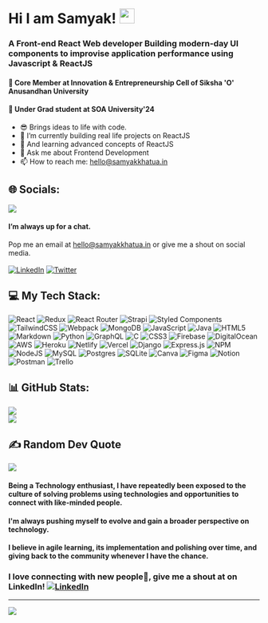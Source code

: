 # Hi I am Samyak! <img src="https://raw.githubusercontent.com/aemmadi/aemmadi/master/wave.gif" width="30">

### A Front-end React Web developer Building modern-day UI components to improvise application performance using Javascript & ReactJS
#### :diamond_shape_with_a_dot_inside: Core Member at Innovation & Entrepreneurship Cell of Siksha 'O' Anusandhan University 
#### :diamond_shape_with_a_dot_inside: Under Grad student at **SOA University'24**

- 😎 Brings ideas to life with code.
- 🔭 I’m currently building real life projects on ReactJS
- 🌱 And learning advanced concepts of ReactJS
- 💬 Ask me about Frontend Development
- 📫 How to reach me: <a href="mailto:hello@samyakkhatua.in">hello@samyakkhatua.in</a>

## 🌐 Socials: 
[![](https://visitcount.itsvg.in/api?id=samyakkhatua&icon=5&color=7)](https://visitcount.itsvg.in)
#### I’m always up for a chat.
Pop me an email at <a href="mailto:hello@samyakkhatua.in">hello@samyakkhatua.in</a>
or give me a shout on social media. <br><br>
[![LinkedIn](https://img.shields.io/badge/LinkedIn-%230077B5.svg?logo=linkedin&logoColor=white)](https://linkedin.com/in/samyakkhatua)
[![Twitter](https://img.shields.io/badge/Twitter-%231DA1F2.svg?logo=Twitter&logoColor=white)](https://twitter.com/samyakkhatua) 

## 💻 My Tech Stack:
![React](https://img.shields.io/badge/react-%2320232a.svg?style=flat&logo=react&logoColor=%2361DAFB) ![Redux](https://img.shields.io/badge/redux-%23593d88.svg?style=flat&logo=redux&logoColor=white) ![React Router](https://img.shields.io/badge/React_Router-CA4245?style=flat&logo=react-router&logoColor=white) ![Strapi](https://img.shields.io/badge/strapi-%232E7EEA.svg?style=flat&logo=strapi&logoColor=white) ![Styled Components](https://img.shields.io/badge/styled--components-DB7093?style=flat&logo=styled-components&logoColor=white) ![TailwindCSS](https://img.shields.io/badge/tailwindcss-%2338B2AC.svg?style=flat&logo=tailwind-css&logoColor=white) ![Webpack](https://img.shields.io/badge/webpack-%238DD6F9.svg?style=flat&logo=webpack&logoColor=black) ![MongoDB](https://img.shields.io/badge/MongoDB-%234ea94b.svg?style=flat&logo=mongodb&logoColor=white)
![JavaScript](https://img.shields.io/badge/javascript-%23323330.svg?style=flat&logo=javascript&logoColor=%23F7DF1E) ![Java](https://img.shields.io/badge/java-%23ED8B00.svg?style=flat&logo=java&logoColor=white) ![HTML5](https://img.shields.io/badge/html5-%23E34F26.svg?style=flat&logo=html5&logoColor=white) ![Markdown](https://img.shields.io/badge/markdown-%23000000.svg?style=flat&logo=markdown&logoColor=white) ![Python](https://img.shields.io/badge/python-3670A0?style=flat&logo=python&logoColor=ffdd54) ![GraphQL](https://img.shields.io/badge/-GraphQL-E10098?style=flat&logo=graphql&logoColor=white) ![C](https://img.shields.io/badge/c-%2300599C.svg?style=flat&logo=c&logoColor=white) ![CSS3](https://img.shields.io/badge/css3-%231572B6.svg?style=flat&logo=css3&logoColor=white) ![Firebase](https://img.shields.io/badge/firebase-%23039BE5.svg?style=flat&logo=firebase) ![DigitalOcean](https://img.shields.io/badge/DigitalOcean-%230167ff.svg?style=flat&logo=digitalOcean&logoColor=white) ![AWS](https://img.shields.io/badge/AWS-%23FF9900.svg?style=flat&logo=amazon-aws&logoColor=white) ![Heroku](https://img.shields.io/badge/heroku-%23430098.svg?style=flat&logo=heroku&logoColor=white) ![Netlify](https://img.shields.io/badge/netlify-%23000000.svg?style=flat&logo=netlify&logoColor=#00C7B7) ![Vercel](https://img.shields.io/badge/vercel-%23000000.svg?style=flat&logo=vercel&logoColor=white) ![Django](https://img.shields.io/badge/django-%23092E20.svg?style=flat&logo=django&logoColor=white) ![Express.js](https://img.shields.io/badge/express.js-%23404d59.svg?style=flat&logo=express&logoColor=%2361DAFB) ![NPM](https://img.shields.io/badge/NPM-%23000000.svg?style=flat&logo=npm&logoColor=white) ![NodeJS](https://img.shields.io/badge/node.js-6DA55F?style=flat&logo=node.js&logoColor=white) ![MySQL](https://img.shields.io/badge/mysql-%2300f.svg?style=flat&logo=mysql&logoColor=white) ![Postgres](https://img.shields.io/badge/postgres-%23316192.svg?style=flat&logo=postgresql&logoColor=white) ![SQLite](https://img.shields.io/badge/sqlite-%2307405e.svg?style=flat&logo=sqlite&logoColor=white) ![Canva](https://img.shields.io/badge/Canva-%2300C4CC.svg?style=flat&logo=Canva&logoColor=white) 	![Figma](https://img.shields.io/badge/figma-%23F24E1E.svg?style=flat&logo=figma&logoColor=white) ![Notion](https://img.shields.io/badge/Notion-%23000000.svg?style=flat&logo=notion&logoColor=white) ![Postman](https://img.shields.io/badge/Postman-FF6C37?style=flat&logo=postman&logoColor=white) ![Trello](https://img.shields.io/badge/Trello-%23026AA7.svg?style=flat&logo=Trello&logoColor=white)

## 📊 GitHub Stats:
<!-- ![](https://github-readme-stats.vercel.app/api?username=samyakkhatua&theme=dark&hide_border=false&include_all_commits=false&count_private=false)<br/> -->
![](https://github-readme-streak-stats.herokuapp.com/?user=samyakkhatua&theme=dark&hide_border=false)<br/>
![](https://github-readme-stats.vercel.app/api/top-langs/?username=samyakkhatua&theme=dark&hide_border=false&include_all_commits=false&count_private=false&layout=compact)

## ✍️ Random Dev Quote
![](https://quotes-github-readme.vercel.app/api?type=horizontal&theme=dark)

#### Being a Technology enthusiast, I have repeatedly been exposed to the culture of solving problems using technologies and opportunities to connect with like-minded people.
#### I'm always pushing myself to evolve and gain a broader perspective on technology.
#### I believe in agile learning, its implementation and polishing over time, and giving back to the community whenever I have the chance.
### I love connecting with new people🙂, give me a shout at on LinkedIn! [![LinkedIn](https://img.shields.io/badge/LinkedIn-%230077B5.svg?logo=linkedin&logoColor=white)](https://linkedin.com/in/samyakkhatua)

---
[![](https://visitcount.itsvg.in/api?id=samyakkhatua&icon=5&color=7)](https://visitcount.itsvg.in)
